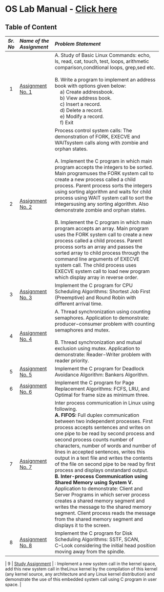 # OS Lab Manual - [Click here](oslabmanual.pdf)

## Table of Content

| _Sr. No_ | _Name of the Assignment_          | _Problem Statement_                                                                                                                                                                                                                                                                                                                                                                                                                                                                                                                                                                                                                                                                                                                                                                                                                                                                                                           |
| :------: | :-------------------------------- | :---------------------------------------------------------------------------------------------------------------------------------------------------------------------------------------------------------------------------------------------------------------------------------------------------------------------------------------------------------------------------------------------------------------------------------------------------------------------------------------------------------------------------------------------------------------------------------------------------------------------------------------------------------------------------------------------------------------------------------------------------------------------------------------------------------------------------------------------------------------------------------------------------------------------------- |
|    1     | [Assignment No. 1](Assignment-01) | A. Study of Basic Linux Commands: echo, ls, read, cat, touch, test, loops, arithmetic comparison,conditional loops, grep,sed etc.<br><br> B. Write a program to implement an address book with options given below:<br>&nbsp;&nbsp;&nbsp;&nbsp;a) Create addressbook.<br>&nbsp;&nbsp;&nbsp;&nbsp;b) View address book.<br>&nbsp;&nbsp;&nbsp;&nbsp;c) Insert a record.<br>&nbsp;&nbsp;&nbsp;&nbsp;d) Delete a record.<br>&nbsp;&nbsp;&nbsp;&nbsp;e) Modify a record.<br>&nbsp;&nbsp;&nbsp;&nbsp;f) Exit                                                                                                                                                                                                                                                                                                                                                                                                                        |
|    2     | [Assignment No. 2](Assignment-02) | Process control system calls: The demonstration of FORK, EXECVE and WAITsystem calls along with zombie and orphan states.<br><br>A. Implement the C program in which main program accepts the integers to be sorted. Main programuses the FORK system call to create a new process called a child process. Parent process sorts the integers using sorting algorithm and waits for child process using WAIT system call to sort the integersusing any sorting algorithm. Also demonstrate zombie and orphan states.<br><br>B. Implement the C program in which main program accepts an array. Main program uses the FORK system call to create a new process called a child process. Parent process sorts an array and passes the sorted array to child process through the command line arguments of EXECVE system call. The child process uses EXECVE system call to load new program which display array in reverse order. |
|    3     | [Assignment No. 3](Assignment-03) | Implement the C program for CPU Scheduling Algorithms: Shortest Job First (Preemptive) and Round Robin with different arrival time.                                                                                                                                                                                                                                                                                                                                                                                                                                                                                                                                                                                                                                                                                                                                                                                           |
|    4     | [Assignment No. 4](Assignment-04) | A. Thread synchronization using counting semaphores. Application to demonstrate: producer−consumer problem with counting semaphores and mutex.<br><br>B. Thread synchronization and mutual exclusion using mutex. Application to demonstrate: Reader−Writer problem with reader priority.                                                                                                                                                                                                                                                                                                                                                                                                                                                                                                                                                                                                                                     |
|    5     | [Assignment No. 5](Assignment-05) | Implement the C program for Deadlock Avoidance Algorithm: Bankers Algorithm.                                                                                                                                                                                                                                                                                                                                                                                                                                                                                                                                                                                                                                                                                                                                                                                                                                                  |
|    6     | [Assignment No. 6](Assignment-06) | Implement the C program for Page Replacement Algorithms: FCFS, LRU, and Optimal for frame size as minimum three.                                                                                                                                                                                                                                                                                                                                                                                                                                                                                                                                                                                                                                                                                                                                                                                                              |
|    7     | [Assignment No. 7](Assignment-07) | Inter process communication in Linux using following.<br>**A. FIFOS:** Full duplex communication between two independent processes. First process accepts sentences and writes on one pipe to be read by second process and second process counts number of characters, number of words and number of lines in accepted sentences, writes this output in a text file and writes the contents of the file on second pipe to be read by first process and displays onstandard output.<br>**B. Inter-process Communication using Shared Memory using System V.** Application to demonstrate: Client and Server Programs in which server process creates a shared memory segment and writes the message to the shared memory segment. Client process reads the message from the shared memory segment and displays it to the screen.                                                                                              |
|    8     | [Assignment No. 8](Assignment-08) | Implement the C program for Disk Scheduling Algorithms: SSTF, SCAN, C−Look considering the initial head position moving away from the spindle.                                                                                                                                                                                                                                                                                                                                                                                                                                                                                                                                                                                                                                                                                                                                                                                |

| 9 | [Study Assignment](Study-Assignment) | : Implement a new system call in the kernel space, add this new system call in theLinux kernel by the compilation of this kernel (any kernel source, any architecture and any Linux kernel distribution) and demonstrate the use of this embedded system call using C program in user space. |
